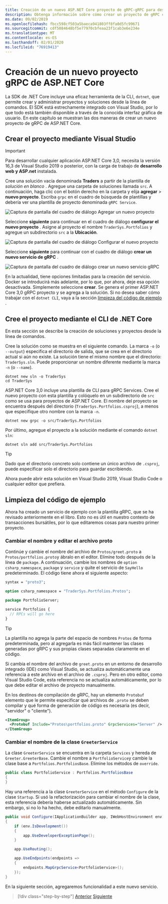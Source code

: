 ```yaml
---
title: Creación de un nuevo ASP.NET Core proyecto de gRPC-gRPC para desarrolladores de WCF
description: Obtenga información sobre cómo crear un proyecto de gRPC con Visual Studio o la línea de comandos.
ms.date: 09/02/2019
ms.openlocfilehash: fbcc598cf503a5baeca941803ff8fa0d5fc99671
ms.sourcegitcommit: cdf5084648bf5e77970cbfeaa23f1cab3e6e234e
ms.translationtype: MT
ms.contentlocale: es-ES
ms.lasthandoff: 02/01/2020
ms.locfileid: "76919413"
---
```

# <a name="create-a-new-aspnet-core-grpc-project"></a>Creación de un nuevo proyecto gRPC de ASP.NET Core

La SDK de .NET Core incluye una eficaz herramienta de la CLI, `dotnet`, que permite crear y administrar proyectos y soluciones desde la línea de comandos. El SDK está estrechamente integrado con Visual Studio, por lo que todo está también disponible a través de la conocida interfaz gráfica de usuario. En este capítulo se muestran las dos maneras de crear un nuevo proyecto de gRPC de ASP.NET Core.

## <a name="create-the-project-by-using-visual-studio"></a>Crear el proyecto mediante Visual Studio

> [!IMPORTANT]
> Para desarrollar cualquier aplicación ASP.NET Core 3,0, necesita la versión 16,3 de Visual Studio 2019 o posterior, con la carga de trabajo de **desarrollo web y ASP.net** instalada.

Cree una solución vacía denominada **Traders** a partir de la plantilla de *solución en blanco* . Agregue una carpeta de soluciones llamada `src`. A continuación, haga clic con el botón derecho en la carpeta y elija **agregar** > **nuevo proyecto**. Escriba `grpc` en el cuadro de búsqueda de plantillas y debería ver una plantilla de proyecto denominada `gRPC Service`.

![Captura de pantalla del cuadro de diálogo Agregar un nuevo proyecto](media/create-project/new-grpc-project.png)

Seleccione **siguiente** para continuar en el cuadro de diálogo **configurar el nuevo proyecto** . Asigne al proyecto el nombre `TraderSys.Portfolios` y agregue un subdirectorio `src` a la **Ubicación**.

![Captura de pantalla del cuadro de diálogo Configurar el nuevo proyecto](media/create-project/configure-project.png)

Seleccione **siguiente** para continuar con el cuadro de diálogo **crear un nuevo servicio de gRPC** .

![Captura de pantalla del cuadro de diálogo crear un nuevo servicio gRPC](media/create-project/create-new-grpc-service.png)

En la actualidad, tiene opciones limitadas para la creación del servicio. Docker se introducirá más adelante, por lo que, por ahora, deje esa opción desactivada. Simplemente seleccione **crear**. Se genera el primer ASP.NET Core 3,0 gRPC proyecto y se agrega a la solución. Si no desea saber cómo trabajar con el `dotnet CLI`, vaya a la sección [limpieza del código de ejemplo](#clean-up-the-example-code) .

## <a name="create-the-project-by-using-the-net-core-cli"></a>Cree el proyecto mediante el CLI de .NET Core

En esta sección se describe la creación de soluciones y proyectos desde la línea de comandos.

Cree la solución como se muestra en el siguiente comando. La marca `-o` (o `--output`) especifica el directorio de salida, que se crea en el directorio actual si aún no existe. La solución tiene el mismo nombre que el directorio: `TraderSys.sln`. Puede proporcionar un nombre diferente mediante la marca `-n` (o `--name`).

```dotnetcli
dotnet new sln -o TraderSys
cd TraderSys
```

ASP.NET Core 3,0 incluye una plantilla de CLI para gRPC Services. Cree el nuevo proyecto con esta plantilla y colóquelo en un subdirectorio de `src` como se usa para proyectos de ASP.NET Core. El nombre del proyecto se encuentra después del directorio (`TraderSys.Portfolios.csproj`), a menos que especifique otro nombre con la marca `-n`.

```dotnetcli
dotnet new grpc -o src/TraderSys.Portfolios
```

Por último, agregue el proyecto a la solución mediante el comando `dotnet sln`:

```dotnetcli
dotnet sln add src/TraderSys.Portfolios
```

> [!TIP]
> Dado que el directorio concreto solo contiene un único archivo de `.csproj`, puede especificar solo el directorio para guardar escribiendo.

Ahora puede abrir esta solución en Visual Studio 2019, Visual Studio Code o cualquier editor que prefiera.

## <a name="clean-up-the-example-code"></a>Limpieza del código de ejemplo

Ahora ha creado un servicio de ejemplo con la plantilla gRPC, que se ha revisado anteriormente en el libro. Esto no es útil en nuestro contexto de transacciones bursátiles, por lo que editaremos cosas para nuestro primer proyecto.

### <a name="rename-and-edit-the-proto-file"></a>Cambiar el nombre y editar el archivo proto

Continúe y cambie el nombre del archivo de `Protos/greet.proto` a `Protos/portfolios.proto`y ábralo en el editor. Elimine todo después de la línea de `package`. A continuación, cambie los nombres de `option csharp_namespace`, `package` y `service` y quite el servicio de `SayHello` predeterminado. El código tiene ahora el siguiente aspecto:

```protobuf
syntax = "proto3";

option csharp_namespace = "TraderSys.Portfolios.Protos";

package PortfolioServer;

service Portfolios {
  // RPCs will go here
}
```

> [!TIP]
> La plantilla no agrega la parte del espacio de nombres `Protos` de forma predeterminada, pero al agregarla es más fácil mantener las clases generadas por gRPC y sus propias clases separadas claramente en el código.

Si cambia el nombre del archivo de `greet.proto` en un entorno de desarrollo integrado (IDE) como Visual Studio, se actualiza automáticamente una referencia a este archivo en el archivo de `.csproj`. Pero en otro editor, como Visual Studio Code, esta referencia no se actualiza automáticamente, por lo que debe editar el archivo de proyecto manualmente.

En los destinos de compilación de gRPC, hay un elemento `Protobuf` elemento que le permite especificar qué archivos de `.proto` se deben compilar y qué forma de generación de código es necesaria (es decir, "servidor" o "cliente").

```xml
<ItemGroup>
  <Protobuf Include="Protos\portfolios.proto" GrpcServices="Server" />
</ItemGroup>
```

### <a name="rename-the-greeterservice-class"></a>Cambiar el nombre de la clase `GreeterService`

La clase `GreeterService` se encuentra en la carpeta `Services` y hereda de `Greeter.GreeterBase`. Cambie el nombre a `PortfolioService`y cambie la clase base a `Portfolios.PortfoliosBase`. Elimine los métodos de `override`.

```csharp
public class PortfolioService : Portfolios.PortfoliosBase
{
}
```

Hay una referencia a la clase `GreeterService` en el método `Configure` de la clase `Startup`. Si usó la refactorización para cambiar el nombre de la clase, esta referencia debería haberse actualizado automáticamente. Sin embargo, si no lo ha hecho, debe editarlo manualmente.

```csharp
public void Configure(IApplicationBuilder app, IWebHostEnvironment env)
{
    if (env.IsDevelopment())
    {
        app.UseDeveloperExceptionPage();
    }

    app.UseRouting();

    app.UseEndpoints(endpoints =>
    {
        endpoints.MapGrpcService<PortfolioService>();
    });
}
```

En la siguiente sección, agregaremos funcionalidad a este nuevo servicio.

>[!div class="step-by-step"]
>[Anterior](migrate-wcf-to-grpc.md)
>[Siguiente](migrate-request-reply.md)
